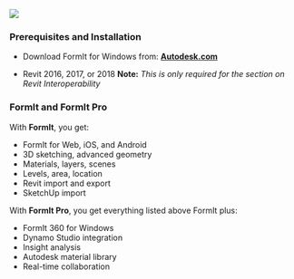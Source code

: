 ![](./images/startupimage.PNG) 

### Prerequisites and Installation 

- Download FormIt for Windows from: **[Autodesk.com](http://formit360.autodesk.com/page/download)**

- Revit 2016, 2017, or 2018
**Note:** *This is only required for the section on Revit Interoperability* 

### FormIt and FormIt Pro
With **FormIt**, you get:
- FormIt for Web, iOS, and Android
- 3D sketching, advanced geometry
- Materials, layers, scenes
- Levels, area, location
- Revit import and export
- SketchUp import

With **FormIt Pro**, you get everything listed above FormIt plus:
- FormIt 360 for Windows
- Dynamo Studio integration
- Insight analysis
- Autodesk material library
- Real-time collaboration


